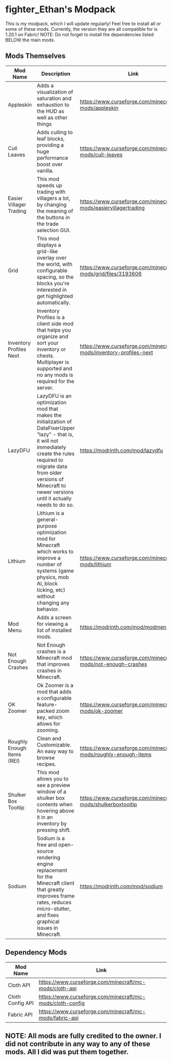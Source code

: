 # fighter_Ethan's Modpack


This is my modpack, which I will update regularly! Feel free to install all or some of these mods.
Currently, the version they are all compatible for is 1.20.1 on Fabric! NOTE: Do not forget to install the dependencies listed BELOW the main mods.


## Mods Themselves
| Mod Name   | Description   | Link   |
|--------|--------|-------|
| Appleskin | Adds a visualization of saturation and exhaustion to the HUD as well as other things | https://www.curseforge.com/minecraft/mc-mods/appleskin |
| Cull Leaves | Adds culling to leaf blocks, providing a huge performance boost over vanilla. | https://www.curseforge.com/minecraft/mc-mods/cull-leaves |
| Easier Villager Trading | This mod speeds up trading with villagers a lot, by changing the meaning of the buttons in the trade selection GUI. | https://www.curseforge.com/minecraft/mc-mods/easiervillagertrading |
| Grid | This mod displays a grid-like overlay over the world, with configurable spacing, so the blocks you're interested in get highlighted automatically. | https://www.curseforge.com/minecraft/mc-mods/grid/files/3193606 |
| Inventory Profiles Next | Inventory Profiles is a client side mod that helps you organize and sort your inventory or chests. Multiplayer is supported and no any mods is required for the server. | https://www.curseforge.com/minecraft/mc-mods/inventory-profiles-next |
| LazyDFU | LazyDFU is an optimization mod that makes the initialization of DataFixerUpper "lazy" - that is, it will not immediately create the rules required to migrate data from older versions of Minecraft to newer versions until it actually needs to do so. | https://modrinth.com/mod/lazydfu |
| Lithium | Lithium is a general-purpose optimization mod for Minecraft which works to improve a number of systems (game physics, mob AI, block ticking, etc) without changing any behavior. | https://www.curseforge.com/minecraft/mc-mods/lithium |
| Mod Menu | Adds a screen for viewing a list of installed mods. | https://modrinth.com/mod/modmenu/ |
| Not Enough Crashes | Not Enough crashes is a Minecraft mod that improves crashes in Minecraft. | https://www.curseforge.com/minecraft/mc-mods/not-enough-crashes |
| OK Zoomer | Ok Zoomer is a mod that adds a configurable feature-packed zoom key, which allows for zooming. | https://www.curseforge.com/minecraft/mc-mods/ok-zoomer |
| Roughly Enough Items (REI) | Clean and Customizable. An easy way to browse recipes. | https://www.curseforge.com/minecraft/mc-mods/roughly-enough-items |
| Shulker Box Tooltip | This mod allows you to see a preview window of a shulker box contents when hovering above it in an inventory by pressing shift. | https://www.curseforge.com/minecraft/mc-mods/shulkerboxtooltip |
| Sodium | Sodium is a free and open-source rendering engine replacement for the Minecraft client that greatly improves frame rates, reduces micro-stutter, and fixes graphical issues in Minecraft. | https://modrinth.com/mod/sodium |

## Dependency Mods
| Mod Name   | Link   |
|------------|--------|
| Cloth API | https://www.curseforge.com/minecraft/mc-mods/cloth-api |
| Cloth Config API | https://www.curseforge.com/minecraft/mc-mods/cloth-config |
| Fabric API | https://www.curseforge.com/minecraft/mc-mods/fabric-api |

## NOTE: All mods are fully credited to the owner. I did not contribute in any way to any of these mods. All I did was put them together.
